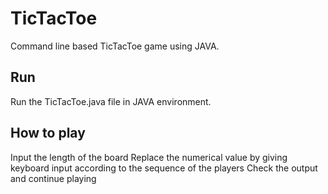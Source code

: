 # TicTacToe
Command line based TicTacToe game using JAVA.

## Run
Run the TicTacToe.java file in JAVA environment.

## How to play
Input the length of the board
Replace the numerical value by giving keyboard input according to the sequence of the players
Check the output and continue playing
